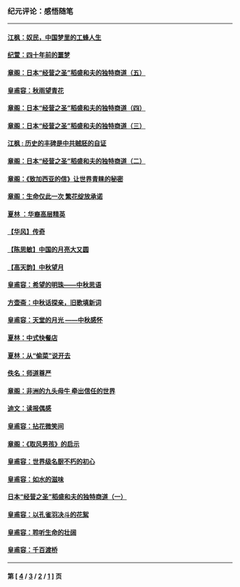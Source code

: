 ### 纪元评论：感悟随笔
---
#### [江枫：奴民，中国梦里的工蜂人生](../../pages/nsc1035/n3979821.md) 
#### [纪萱：四十年前的噩梦](../../pages/nsc1035/n3979320.md) 
#### [章阁：日本“经营之圣”稻盛和夫的独特商道（五）](../../pages/nsc1035/n3978981.md) 
#### [皇甫容：秋雨望青花](../../pages/nsc1035/n3978694.md) 
#### [章阁：日本“经营之圣”稻盛和夫的独特商道（四）](../../pages/nsc1035/n3976334.md) 
#### [章阁：日本“经营之圣”稻盛和夫的独特商道（三）](../../pages/nsc1035/n3974210.md) 
#### [江枫 : 历史的丰碑是中共贼胚的自证](../../pages/nsc1035/n3973518.md) 
#### [章阁：日本“经营之圣”稻盛和夫的独特商道（二）](../../pages/nsc1035/n3972092.md) 
#### [章阁：《致加西亚的信》让世界青睐的秘密](../../pages/nsc1035/n3970780.md) 
#### [章阁：生命仅此一次 繁花绽放承诺](../../pages/nsc1035/n3969247.md) 
#### [夏林 ：华裔高层精英](../../pages/nsc1035/n3968914.md) 
#### [【华风】传奇](../../pages/nsc1035/n3968715.md) 
#### [【陈思敏】中国的月亮大又圆](../../pages/nsc1035/n3968361.md) 
#### [【高天韵】中秋望月](../../pages/nsc1035/n3965722.md) 
#### [皇甫容：希望的明珠——中秋思语](../../pages/nsc1035/n3967374.md) 
#### [方壶斋：中秋话探亲，旧歌填新词](../../pages/nsc1035/n3967356.md) 
#### [皇甫容：天堂的月光 ――中秋感怀](../../pages/nsc1035/n3966578.md) 
#### [夏林：中式快餐店](../../pages/nsc1035/n3961333.md) 
#### [夏林：从“偷菜”说开去](../../pages/nsc1035/n3961332.md) 
#### [佚名：师道尊严](../../pages/nsc1035/n3961314.md) 
#### [章阁：非洲的九头母牛 牵出信任的世界](../../pages/nsc1035/n3959814.md) 
#### [迪文：读报偶感](../../pages/nsc1035/n3955414.md) 
#### [皇甫容：拈花微笑间](../../pages/nsc1035/n3954305.md) 
#### [章阁：《取风男孩》的启示](../../pages/nsc1035/n3952928.md) 
#### [皇甫容：世界级名厨不朽的初心](../../pages/nsc1035/n3950272.md) 
#### [皇甫容：如水的滋味](../../pages/nsc1035/n3949253.md) 
#### [日本“经营之圣”稻盛和夫的独特商道（一）](../../pages/nsc1035/n3948763.md) 
#### [皇甫容：以孔雀羽决斗的花絮](../../pages/nsc1035/n3948423.md) 
#### [皇甫容：聆听生命的壮阔](../../pages/nsc1035/n3946372.md) 
#### [皇甫容：千百渡桥](../../pages/nsc1035/n3945729.md) 

---
#### 第 [ [4](./4.md) / [3](./3.md) / [2](./2.md) / [1](./1.md) ] 页
